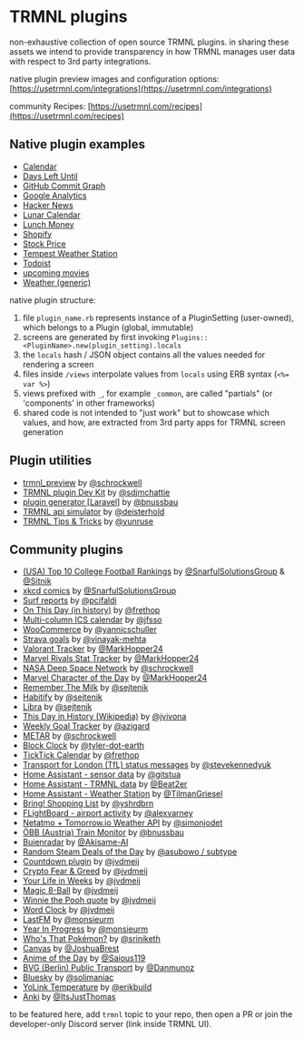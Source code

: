 # TRMNL plugins

non-exhaustive collection of open source TRMNL plugins. in sharing these assets we intend to provide transparency in how TRMNL manages user data with respect to 3rd party integrations.

native plugin preview images and configuration options:
[https://usetrmnl.com/integrations](https://usetrmnl.com/integrations)

community Recipes:
[https://usetrmnl.com/recipes](https://usetrmnl.com/recipes)

## Native plugin examples

- [Calendar](/lib/calendar)
- [Days Left Until](/lib/days_left_until)
- [GitHub Commit Graph](/lib/github_commit_graph)
- [Google Analytics](/lib/google_analytics)
- [Hacker News](/lib/hacker_news)
- [Lunar Calendar](/lib/lunar_calendar)
- [Lunch Money](/lib/lunch_money)
- [Shopify](/lib/shopify)
- [Stock Price](/lib/stock_price)
- [Tempest Weather Station](/lib/tempest_weather_station)
- [Todoist](/lib/todoist)
- [upcoming movies](/lib/upcoming_movies)
- [Weather (generic)](/lib/weather)

native plugin structure:

1. file `plugin_name.rb` represents instance of a PluginSetting (user-owned), which belongs to a Plugin (global, immutable)
2. screens are generated by first invoking `Plugins::<PluginName>.new(plugin_setting).locals`
3. the `locals` hash / JSON object contains all the values needed for rendering a screen
4. files inside `/views` interpolate values from `locals` using ERB syntax (`<%= var %>`)
5. views prefixed with `_`, for example `_common`, are called "partials" (or 'components' in other frameworks)
6. shared code is not intended to "just work" but to showcase which values, and how, are extracted from 3rd party apps for TRMNL screen generation

## Plugin utilities

- [trmnl_preview](https://github.com/schrockwell/trmnl_preview) by [@schrockwell](https://github.com/schrockwell)
- [TRMNL plugin Dev Kit](https://github.com/sdjmchattie/trmnl-plugin-dev-kit) by [@sdjmchattie](https://github.com/sdjmchattie)
- [plugin generator [Laravel]](https://github.com/bnussbau/laravel-trmnl) by [@bnussbau](https://github.com/bnussbau)
- [TRMNL api simulator](https://github.com/deisterhold/trmnl-simulator) by [@deisterhold](https://github.com/deisterhold)
- [TRMNL Tips & Tricks](https://github.com/yunruse/trmnl-tricks) by [@yunruse](https://github.com/yunruse)

## Community plugins

- [(USA) Top 10 College Football Rankings](/lib/usa_college_football_rankings.md) by [@SnarfulSolutionsGroup](https://github.com/SnarfulSolutionsGroup) & [@Sitnik](https://github.com/Sitnik)
- [xkcd comics](https://github.com/SnarfulSolutionsGroup/TRMNL-Plugins/blob/main/TRMNL_Comic.md) by [@SnarfulSolutionsGroup](https://github.com/SnarfulSolutionsGroup)
- [Surf reports](https://github.com/pcifaldi/surf_api) by [@pcifaldi](https://github.com/pcifaldi)
- [On This Day (in history)](https://github.com/frethop/TRMNL-thisday) by [@frethop](https://github.com/frethop)
- [Multi-column ICS calendar](https://github.com/jfsso/trmnl-calendar) by [@jfsso](https://github.com/jfsso)
- [WooCommerce](https://github.com/yannicschuller/trmnl-woocommerce) by [@yannicschuller](https://github.com/yannicschuller)
- [Strava goals](https://github.com/vinayak-mehta/trmnl-strava-goals) by [@vinayak-mehta](https://github.com/vinayak-mehta)
- [Valorant Tracker](https://github.com/MarkHopper24/Valorant-Tools) by [@MarkHopper24](https://github.com/MarkHopper24)
- [Marvel Rivals Stat Tracker](https://github.com/MarkHopper24/Marvel-Rivals-TRMNL-Tracker) by [@MarkHopper24](https://github.com/MarkHopper24)
- [NASA Deep Space Network](https://github.com/schrockwell/trmnl-dsn) by [@schrockwell](https://github.com/schrockwell)
- [Marvel Character of the Day](https://github.com/MarkHopper24/Marvel-Character-of-the-Day) by [@MarkHopper24](https://github.com/MarkHopper24)
- [Remember The Milk](https://github.com/sejtenik/trmnl-rtm-plugin) by [@sejtenik](https://github.com/sejtenik)
- [Habitify](https://github.com/sejtenik/trmnl-habitify-plugin) by [@sejtenik](https://github.com/sejtenik)
- [Libra](https://github.com/sejtenik/trmnl-libra-cloud-plugin) by [@sejtenik](https://github.com/sejtenik)
- [This Day in History (Wikipedia)](https://github.com/jvivona/TRMNL-recipes/tree/main/thisdayinhistory) by [@jvivona](https://github.com/jvivona)
- [Weekly Goal Tracker](https://github.com/azjgard/trmnl-weekly-goal-tracker) by [@azjgard](https://github.com/azjgard)
- [METAR](https://github.com/schrockwell/trmnl-metar) by [@schrockwell](https://github.com/schrockwell)
- [Block Clock](https://github.com/tyler-dot-earth/trmnl-notblockclock) by [@tyler-dot-earth](https://github.com/tyler-dot-earth)
- [TickTick Calendar](https://github.com/frethop/TRMNL-ticktick) by [@frethop](https://github.com/frethop)
- [Transport for London (TfL) status messages](https://github.com/stevekennedyuk/trmnl-tfl-status) by [@stevekennedyuk](https://github.com/stevekennedyuk)
- [Home Assistant - sensor data](https://github.com/gitstua/trmnl-plugin-dev/tree/main/home-assistant-trmnl#home-assistant-trmnl-plugin) by [@gitstua](https://github.com/gitstua)
- [Home Assistant - TRMNL data](https://github.com/Beat2er/homeassistant-trmnl-battery) by [@Beat2er](https://github.com/Beat2er)
- [Home Assistant - Weather Station](https://github.com/TilmanGriesel/ha_trmnl_weather_station) by [@TilmanGriesel](https://github.com/TilmanGriesel)
- [Bring! Shopping List](https://github.com/yshrdbrn/trmnl-bring-plugin) by [@yshrdbrn](https://github.com/yshrdbrn)
- [FLightBoard - airport activity](https://github.com/alexvarney/trmnl-flights) by [@alexvarney](https://github.com/alexvarney)
- [Netatmo + Tomorrow.io Weather API](https://github.com/simonjodet/weather_api?tab=readme-ov-file#trmnl-template-example) by [@simonjodet](https://github.com/simonjodet)
- [ÖBB (Austria) Train Monitor](https://github.com/bnussbau/trmnl-train-monitor) by [@bnussbau](https://github.com/bnussbau)
- [Buienradar](https://github.com/Akisame-AI/TRMNL_buienradar/) by [@Akisame-AI](https://github.com/Akisame-AI)
- [Random Steam Deals of the Day](https://github.com/subtype-space/trmnl-steam-deals) by [@asubowo / subtype](https://github.com/subtype-space)
- [Countdown plugin](https://github.com/jvdmeij/trmnl-countdown) by [@jvdmeij](https://github.com/jvdmei)
- [Crypto Fear & Greed](https://github.com/jvdmeij/trmnl-crypto-fear-and-greed) by [@jvdmeij](https://github.com/jvdmei)
- [Your Life in Weeks](https://github.com/jvdmeij/trmnl-your-life-in-weeks) by [@jvdmeij](https://github.com/jvdmei)
- [Magic 8-Ball](https://github.com/jvdmeij/trmnl-magic-8-ball) by [@jvdmeij](https://github.com/jvdmei)
- [Winnie the Pooh quote](https://github.com/jvdmeij/trmnl-winnie-the-pooh) by [@jvdmeij](https://github.com/jvdmei)
- [Word Clock](https://github.com/jvdmeij/trmnl-word-clock) by [@jvdmeij](https://github.com/jvdmei)
- [LastFM](https://github.com/monsieurm/trmnl-lastfm) by [@monsieurm](https://github.com/monsieurm)
- [Year In Progress](https://github.com/monsieurm/trmnl-yearinprogress) by [@monsieurm](https://github.com/monsieurm)
- [Who's That Pokémon?](https://github.com/sriniketh/trmnl-plugin-whos-that-pokemon) by [@sriniketh](https://github.com/sriniketh)
- [Canvas](https://github.com/JoshuaBrest/canvas-trmnl) by [@JoshuaBrest](https://github.com/JoshuaBrest)
- [Anime of the Day](https://github.com/Saious119/trmnl-anime-of-the-day/) by [@Saious119](https://github.com/Saious119)
- [BVG (Berlin) Public Transport](https://github.com/danmunoz/trmnl-bvg-transit) by [@Danmunoz](https://github.com/danmunoz)
- [Bluesky](https://github.com/solimaniac/trmnl-bsky) by [@solimaniac](https://github.com/solimaniac)
- [YoLink Temperature](https://github.com/erikbuild/trmnl-yolink-temperature) by [@erikbuild](https://github.com/erikbuild)
- [Anki](https://github.com/ItsJustThomas/trmnl-anki) by [@ItsJustThomas](https://github.com/ItsJustThomas)

to be featured here, add `trmnl` topic to your repo, then open a PR or join the developer-only Discord server (link inside TRMNL UI).
